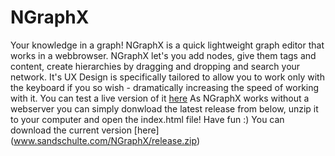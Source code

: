 # NGraphX
Your knowledge in a graph! NGraphX is a quick lightweight graph editor that works in a webbrowser.
NGraphX let's you add nodes, give them tags and content, create hierarchies by dragging and dropping and search your network.
It's UX Design is specifically tailored to allow you to work only with the keyboard if you so wish - dramatically increasing 
the speed of working with it.
You can test a live version of it [here](www.sandschulte.com/NGraphX/)
As NGraphX works without a webserver you can simply donwload the latest release from below, unzip it to your computer and open the index.html file! Have fun :)
You can download the current version [here] (www.sandschulte.com/NGraphX/release.zip)
